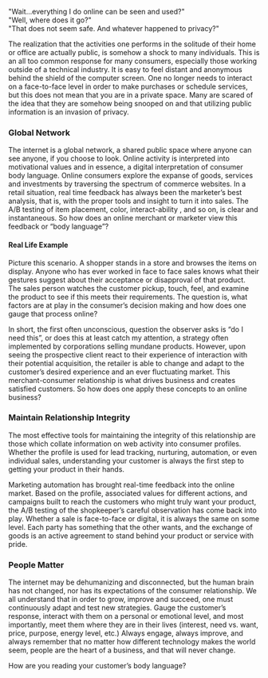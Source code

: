 "Wait...everything I do online can be seen and used?"  
 "Well, where does it go?"  
 "That does not seem safe. And whatever happened to privacy?"  

 The realization that the activities one performs in the solitude of their home or office are actually public, is somehow a shock to many individuals. This is an all too common response for many consumers, especially those working outside of a technical industry. It is easy to feel distant and anonymous behind the shield of the computer screen. One no longer needs to interact on a face-to-face level in order to make purchases or schedule services, but this does not mean that you are in a private space. Many are scared of the idea that they are somehow being snooped on and that utilizing public information is an invasion of privacy.  

    
### Global Network
 The internet is a global network, a shared public space where anyone can see anyone, if you choose to look. Online activity is interpreted into motivational values and in essence, a digital interpretation of consumer body language. Online consumers explore the expanse of goods, services and investments by traversing the spectrum of commerce websites. In a retail situation, real time feedback has always been the marketer’s best analysis, that is, with the proper tools and insight to turn it into sales. The A/B testing of item placement, color, interact-ability , and so on, is clear and instantaneous. So how does an online merchant or marketer view this feedback or “body language”?  

 
#### Real Life Example
 Picture this scenario. A shopper stands in a store and browses the items on display. Anyone who has ever worked in face to face sales knows what their gestures suggest about their acceptance or disapproval of that product. The sales person watches the customer pickup, touch, feel, and examine the product to see if this meets their requirements. The question is, what factors are at play in the consumer’s decision making and how does one gauge that process online?  

 In short, the first often unconscious, question the observer asks is “do I need this”, or does this at least catch my attention, a strategy often implemented by corporations selling mundane products. However, upon seeing the prospective client react to their experience of interaction with their potential acquisition, the retailer is able to change and adapt to the customer’s desired experience and an ever fluctuating market. This merchant-consumer relationship is what drives business and creates satisfied customers. So how does one apply these concepts to an online business?  

 
### Maintain Relationship Integrity
 The most effective tools for maintaining the integrity of this relationship are those which collate information on web activity into consumer profiles. Whether the profile is used for lead tracking, nurturing, automation, or even individual sales, understanding your customer is always the first step to getting your product in their hands.  

 Marketing automation has brought real-time feedback into the online market. Based on the profile, associated values for different actions, and campaigns built to reach the customers who might truly want your product, the A/B testing of the shopkeeper’s careful observation has come back into play. Whether a sale is face-to-face or digital, it is always the same on some level. Each party has something that the other wants, and the exchange of goods is an active agreement to stand behind your product or service with pride.  

 
### People Matter
 The internet may be dehumanizing and disconnected, but the human brain has not changed, nor has its expectations of the consumer relationship. We all understand that in order to grow, improve and succeed, one must continuously adapt and test new strategies. Gauge the customer’s response, interact with them on a personal or emotional level, and most importantly, meet them where they are in their lives (interest, need vs. want, price, purpose, energy level, etc.) Always engage, always improve, and always remember that no matter how different technology makes the world seem, people are the heart of a business, and that will never change.  

 How are you reading your customer’s body language?